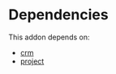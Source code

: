 # Dependencies

This addon depends on:

- [crm](https://github.com/bringout/oca-ocb-crm/tree/91c84355b39d24bdefbb75d18ca9c90b7ce8e9be/odoo-bringout-oca-ocb-crm)
- [project](https://github.com/bringout/oca-ocb-project/tree/b274636f3c96bbfe6c249bb36d4e102bcda60825/odoo-bringout-oca-ocb-project)
